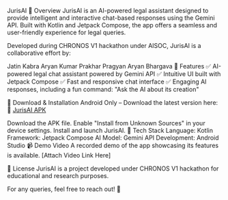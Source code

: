 JurisAI
📌 Overview
JurisAI is an AI-powered legal assistant designed to provide intelligent and interactive chat-based responses using the Gemini API. Built with Kotlin and Jetpack Compose, the app offers a seamless and user-friendly experience for legal queries.

Developed during CHRONOS V1 hackathon under AISOC, JurisAI is a collaborative effort by:

Jatin Kabra
Aryan Kumar
Prakhar Pragyan
Aryan Bhargava
🎯 Features
✅ AI-powered legal chat assistant powered by Gemini API
✅ Intuitive UI built with Jetpack Compose
✅ Fast and responsive chat interface
✅ Engaging AI responses, including a fun command: "Ask the AI about its creation"

📱 Download & Installation
Android Only – Download the latest version here:
🔗 [JurisAI APK](https://drive.google.com/file/d/1rWD-zN63oqyF7I5vuJ4FxcULn9Sbi1ma/view?usp=sharing)

Download the APK file.
Enable "Install from Unknown Sources" in your device settings.
Install and launch JurisAI.
🚀 Tech Stack
Language: Kotlin
Framework: Jetpack Compose
AI Model: Gemini API
Development: Android Studio
📹 Demo Video
A recorded demo of the app showcasing its features is available. [Attach Video Link Here]

📜 License
JurisAI is a project developed under CHRONOS V1 hackathon for educational and research purposes.

For any queries, feel free to reach out! 🎯

